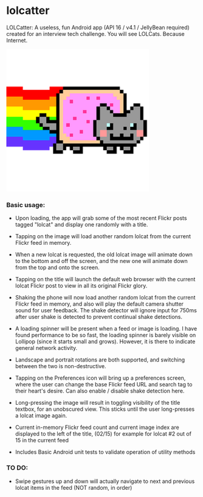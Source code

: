 # lolcatter
LOLCatter: A useless, fun Android app (API 16 / v4.1 / JellyBean required) created for an interview tech challenge.  You will see LOLCats.  Because Internet.

![LauncherIcon](app/src/main/res/mipmap-xxhdpi/ic_launcher.png)

### Basic usage:
* Upon loading, the app will grab some of the most recent Flickr posts tagged "lolcat" and display one randomly with a title.
 
* Tapping on the image will load another random lolcat from the current Flickr feed in memory.

* When a new lolcat is requested, the old lolcat image will animate down to the bottom and off the screen, and the new one will animate down from the top and onto the screen.

* Tapping on the title will launch the default web browser with the current lolcat Flickr post to view in all its original Flickr glory.

* Shaking the phone will now load another random lolcat from the current Flickr feed in memory, and also will play the default camera shutter sound for user feedback.  The shake detector will ignore input for 750ms after user shake is detected to prevent continual shake detections.

* A loading spinner will be present when a feed or image is loading.  I have found performance to be so fast, the loading spinner is barely visible on Lollipop (since it starts small and grows).  However, it is there to indicate general network activity.

* Landscape and portrait rotations are both supported, and switching between the two is non-destructive.

* Tapping on the Preferences icon will bring up a preferences screen, where the user can change the base Flickr feed URL and search tag to their heart's desire.  Can also enable / disable shake detection here.

* Long-pressing the image will result in toggling visibility of the title textbox, for an unobscured view.  This sticks until the user long-presses a lolcat image again.

* Current in-memory Flickr feed count and current image index are displayed to the left of the title, (02/15) for example for lolcat #2 out of 15 in the current feed

* Includes Basic Android unit tests to validate operation of utility methods


### TO DO:
* Swipe gestures up and down will actually navigate to next and previous lolcat items in the feed (NOT random, in order)


